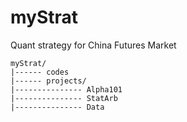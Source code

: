 # myStrat
Quant strategy for China Futures Market

    myStrat/
    |------ codes
    |------ projects/
    |--------------- Alpha101
    |--------------- StatArb
    |--------------- Data
    

